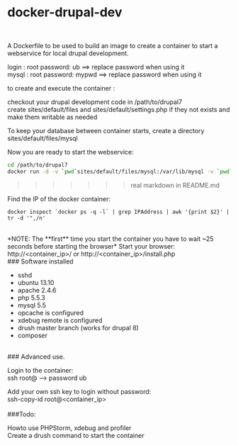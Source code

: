 # docker-drupal-dev
<br />

A Dockerfile to be used to build an image to create a container to start a webservice for local drupal development.

login : root password: ub ==> replace password when using it  
mysql : root password: mypwd ==> replace password when using it

to create and execute the container :

checkout your drupal development code in /path/to/drupal7  
create sites/default/files and sites/default/settings.php if they not exists and make them writable as needed 

To keep your database between container starts, create a directory sites/default/files/mysql
  

Now you are ready to start the webservice:  
```bash
cd /path/to/drupal7
docker run -d -v `pwd`sites/default/files/mysql:/var/lib/mysql -v `pwd`:/var/www fjmk/docker-drupal-dev
```
>>>>>>> real markdown in README.md

Find the IP of the docker container:  
```
docker inspect `docker ps -q -l` | grep IPAddress | awk '{print $2}' | tr -d '",/n'
```
<br />
*NOTE: The **first** time you start the container you have to wait ~25 seconds before starting the browser*  
Start your browser: http://&lt;container_ip&gt;/ or http://&lt;container_ip&gt;/install.php

<br />
### Software installed

* sshd
* ubuntu 13.10
* apache 2.4.6
* php 5.5.3
* mysql 5.5
* opcache is configured
* xdebug remote is configured
* drush master branch (works for drupal 8)
* composer

<br />
### Advanced use.

Login to the container:  
ssh root@<container ip>  --> password ub

Add your own ssh key to login without password:  
ssh-copy-id root@&lt;container_ip&gt;  
<br />
###Todo:  

Howto use PHPStorm, xdebug and profiler  
Create a drush command to start the container
